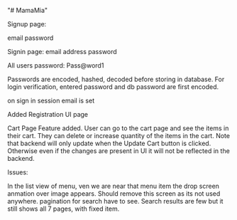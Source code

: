 "# MamaMia" 

Signup page:

email
password

Signin page:
email address
password

All users password: Pass@word1

Passwords are encoded, hashed, decoded before storing in database. 
For login verification, entered password and db password are first encoded. 

on sign in session email is set

Added Registration UI page

Cart Page Feature added. User can go to the cart page and see the items in their cart. They can delete or increase quantity of the items in the cart.
Note that backend will only update when the Update Cart button is clicked. Otherwise even if the changes are present in UI it will not be reflected in the backend.

Issues:

In the list view of menu, ven we are near that menu item the drop screen anmation over image appears. Should remove this screen as its not used anywhere. 
pagination for search have to see. Search results are few but it still shows all 7 pages, with fixed item. 



